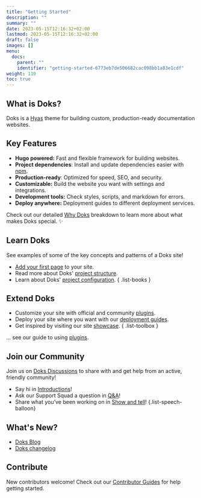 ```yaml
---
title: "Getting Started"
description: ""
summary: ""
date: 2023-05-15T12:16:32+02:00
lastmod: 2023-05-15T12:16:32+02:00
draft: false
images: []
menu:
  docs:
    parent: ""
    identifier: "getting-started-6773eb7de506682cac098bb1a83e1cdf"
weight: 110
toc: true
---
```


## What is Doks?

Doks is a [Hyas](https://gethyas.com/) theme for building custom, production-ready documentation websites.

## Key Features

- **Hugo powered:** Fast and flexible framework for building websites.
- **Project dependencies**: Install and update dependencies easier with [npm](https://www.npmjs.com/).
- **Production-ready**: Optimized for speed, SEO, and security.
- **Customizable:** Build the website you want with settings and integrations.
- **Development tools:** Check styles, scripts, and markdown for errors.
- **Deploy anywhere:** Deployment guides to different deployment services.

Check out our detailed [Why Doks](https://getdoks.org/concepts/why-doks/) breakdown to learn more about what makes Doks special. :sparkles:

## Learn Doks

See examples of some of the key concepts and patterns of a Doks site!

- [Add your first page](https://getdoks.org/) to your site.
- Read more about Doks' [project structure](https://getdoks.org/).
- Learn about Doks' [project configuration](https://getdoks.org/).
{ .list-books }

## Extend Doks

- Customize your site with official and community [plugins](https://getdoks.org/integrations/).
- Deploy your site where you want with our [deployment guides](https://getdoks.org/guides/deploy/).
- Get inspired by visiting our site [showcase](https://getdoks.org/showcase/).
{ .list-toolbox }

… see our guide to using [plugins](https://getdoks.org/).

## Join our Community

Join us on [Doks Discussions](https://github.com/h-enk/doks/discussions) to share with and get help from an active, friendly community!

- Say hi in [Introductions](https://github.com/h-enk/doks/discussions/categories/introductions)!
- Ask our Support Squad a question in [Q&A](https://github.com/h-enk/doks/discussions/categories/q-a)!
- Share what you’ve been working on in [Show and tell](https://github.com/h-enk/doks/discussions/categories/show-and-tell)!
{.list-speech-balloon}

## What's New?

- [Doks Blog](https://getdoks.org/blog/)
- [Doks changelog](https://github.com/h-enk/doks/blob/master/CHANGELOG.md)

## Contribute

New contributors welcome! Check out our [Contributor Guides](https://getdoks.org/contribute/) for help getting started.
